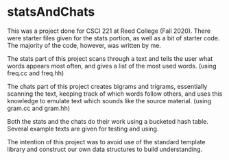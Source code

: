 # statsAndChats

This was a project done for CSCI 221 at Reed College (Fall 2020). There were starter files given for the stats portion, as well as a bit of starter code. The majority of the code, however, was written by me.

The stats part of this project scans through a text and tells the user what words appears most often, and gives a list of the most used words. (using freq.cc and freq.hh)

The chats part of this project creates bigrams and trigrams, essentially scanning the text, keeping track of which words follow others, and uses this knowledge to emulate text which sounds like the source material. (using gram.cc and gram.hh)

Both the stats and the chats do their work using a bucketed hash table. Several example texts are given for testing and using.

The intention of this project was to avoid use of the standard template library and construct our own data structures to build understanding.
